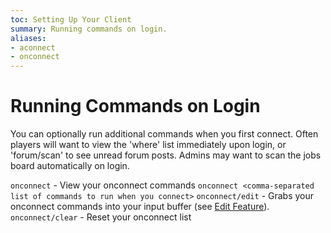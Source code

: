 ```yaml
---
toc: Setting Up Your Client
summary: Running commands on login.
aliases:
- aconnect
- onconnect
---
```


# Running Commands on Login

You can optionally run additional commands when you first connect. Often players will want to view the 'where' list immediately upon login, or 'forum/scan' to see unread forum posts. Admins may want to scan the jobs board automatically on login.

`onconnect` - View your onconnect commands
`onconnect <comma-separated list of commands to run when you connect>`
`onconnect/edit` - Grabs your onconnect commands into your input buffer (see [Edit Feature](/help/edit)).
`onconnect/clear` - Reset your onconnect list